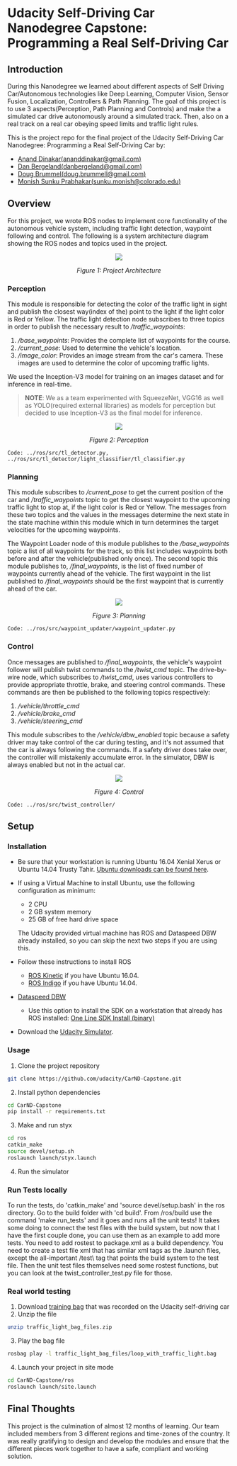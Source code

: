 # Udacity Self-Driving Car Nanodegree Capstone: Programming a Real Self-Driving Car

## Introduction
During this Nanodegree we learned about different aspects of Self Driving Car/Autonomous technologies like Deep Learning, Computer Vision, Sensor Fusion, Localization, Controllers & Path Planning. The goal of this project is to use 3 aspects(Perception, Path Planning and Controls) and make the a simulated car drive autonomously around a simulated track. Then, also on a real track on a real car obeying speed limits and traffic light rules. 

This is the project repo for the final project of the Udacity Self-Driving Car Nanodegree: Programming a Real Self-Driving Car by:

* [Anand Dinakar(ananddinakar@gmail.com)](https://github.com/cygnus77)
* [Dan Bergeland(danbergeland@gmail.com)](https://github.com/danbergeland)
* [Doug Brummel(doug.brummell@gmail.com)](https://github.com/d13sl0w) 
* [Monish Sunku Prabhakar(sunku.monish@colorado.edu)](https://github.com/spgitmonish)

## Overview 
For this project, we wrote ROS nodes to implement core functionality of the autonomous vehicle system, including traffic light detection, waypoint following and control. The following is a system architecture diagram showing the ROS nodes and topics used in the project. 

<p align="center">
   <img src="imgs/ROSGraph.png">
</p>
<p align="center">
   <i>Figure 1: Project Architecture</i>
</p>

### Perception
This module is responsible for detecting the color of the traffic light in sight and publish the closest way(index of the) point to the light if the light color is Red or Yellow. The traffic light detection node subscribes to three topics in order to publish the necessary result to */traffic_waypoints*:

1. */base_waypoints*: Provides the complete list of waypoints for the course.
2. */current_pose*: Used to determine the vehicle's location.
3. */image_color*: Provides an image stream from the car's camera. These images are used to determine the color of upcoming traffic lights.

We used the Inception-V3 model for training on an images dataset and for inference in real-time.

> **NOTE**: We as a team experimented with SqueezeNet, VGG16 as well as YOLO(required external libraries) as models for perception but decided to use Inception-V3 as the final model for inference.  

<p align="center">
   <img src="imgs/TrafficLightDetector.png">
</p>
<p align="center">
   <i>Figure 2: Perception</i>
</p>

`Code: ../ros/src/tl_detector.py, ../ros/src/tl_detector/light_classifier/tl_classifier.py`

### Planning
This module subscribes to */current_pose* to get the current position of the car and */traffic_waypoints* topic to get the closest waypoint to the upcoming traffic light to stop at, if the light color is Red or Yellow. The messages from these two topics and the values in the messages determine the next state in the state machine within this module which in turn determines the target velocities for the upcoming waypoints. 

The Waypoint Loader node of this module publishes to the */base_waypoints*  topic a list of all waypoints for the track, so this list includes waypoints both before and after the vehicle(published only once). The second topic this module publishes to, */final_waypoints*, is the list of fixed number of waypoints currently ahead of the vehicle. The first waypoint in the list published to */final_waypoints* should be the first waypoint that is currently ahead of the car.

<p align="center">
   <img src="imgs/WaypointUpdater.png">
</p>
<p align="center">
   <i>Figure 3: Planning</i>
</p>

`Code: ../ros/src/waypoint_updater/waypoint_updater.py`

### Control
Once messages are published to */final_waypoints*, the vehicle's waypoint follower will publish twist commands to the */twist_cmd* topic. The drive-by-wire node, which subscribes to */twist_cmd*, uses various controllers to provide appropriate throttle, brake, and steering control commands. These commands are then be published to the following topics respectively:

1. */vehicle/throttle_cmd*
2. */vehicle/brake_cmd*
3. */vehicle/steering_cmd*

This module subscribes to the */vehicle/dbw_enabled* topic because a safety driver may take control of the car during testing, and it's not assumed that the car is always following the commands. If a safety driver does take over, the controller will mistakenly accumulate error. In the simulator, DBW is always enabled but not in the actual car.

<p align="center">
   <img src="imgs/DBWNode.png">
</p>
<p align="center">
   <i>Figure 4: Control</i>
</p>

`Code: ../ros/src/twist_controller/`

## Setup
### Installation 

* Be sure that your workstation is running Ubuntu 16.04 Xenial Xerus or Ubuntu 14.04 Trusty Tahir. [Ubuntu downloads can be found here](https://www.ubuntu.com/download/desktop). 
* If using a Virtual Machine to install Ubuntu, use the following configuration as minimum:
  * 2 CPU
  * 2 GB system memory
  * 25 GB of free hard drive space
  
  The Udacity provided virtual machine has ROS and Dataspeed DBW already installed, so you can skip the next two steps if you are using this.

* Follow these instructions to install ROS
  * [ROS Kinetic](http://wiki.ros.org/kinetic/Installation/Ubuntu) if you have Ubuntu 16.04.
  * [ROS Indigo](http://wiki.ros.org/indigo/Installation/Ubuntu) if you have Ubuntu 14.04.
* [Dataspeed DBW](https://bitbucket.org/DataspeedInc/dbw_mkz_ros)
  * Use this option to install the SDK on a workstation that already has ROS installed: [One Line SDK Install (binary)](https://bitbucket.org/DataspeedInc/dbw_mkz_ros/src/81e63fcc335d7b64139d7482017d6a97b405e250/ROS_SETUP.md?fileviewer=file-view-default)
* Download the [Udacity Simulator](https://github.com/udacity/CarND-Capstone/releases/tag/v1.2).

### Usage

1. Clone the project repository
```bash
git clone https://github.com/udacity/CarND-Capstone.git
```
2. Install python dependencies
```bash
cd CarND-Capstone
pip install -r requirements.txt
```
3. Make and run styx
```bash
cd ros
catkin_make
source devel/setup.sh
roslaunch launch/styx.launch
```
4. Run the simulator

### Run Tests locally

To run the tests, do 'catkin_make' and 'source devel/setup.bash' in the ros directory.  Go to the build folder with 'cd build'. From /ros/build use the command 'make run_tests' and it goes and runs all the unit tests!  It takes some doing to connect the test files with the build system, but now that I have the first couple done, you can use them as an example to add more tests.  You need to add rostest to package.xml as a build dependency.  You need to create a test file xml that has similar xml tags as the .launch files, except the all-important /test\ tag that points the build system to the test file.  Then the unit test files themselves need some rostest functions, but you can look at the twist_controller_test.py file for those.

### Real world testing

1. Download [training bag](https://drive.google.com/file/d/0B2_h37bMVw3iYkdJTlRSUlJIamM/view?usp=sharing) that was recorded on the Udacity self-driving car
2. Unzip the file
```bash
unzip traffic_light_bag_files.zip
```
3. Play the bag file
```bash
rosbag play -l traffic_light_bag_files/loop_with_traffic_light.bag
```
4. Launch your project in site mode
```bash
cd CarND-Capstone/ros
roslaunch launch/site.launch
```

## Final Thoughts
This project is the culmination of almost 12 months of learning. Our team included members from 3 different regions and time-zones of the country. It was really gratifying to design and develop the modules and ensure that the different pieces work together to have a safe, compliant and working solution.